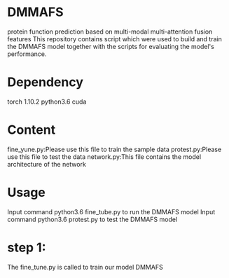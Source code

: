 # DMMAFS
protein function prediction based on multi-modal multi-attention fusion features
This repository contains script which were used to build and train the DMMAFS model together with the scripts for evaluating the model's performance.

# Dependency
torch 1.10.2 python3.6 cuda

# Content
fine_yune.py:Please use this file to train the sample data
protest.py:Please use this file to test the data
network.py:This file contains the model architecture of the network

# Usage
Input command python3.6 fine_tube.py to run the DMMAFS model
Input command python3.6 protest.py to test the DMMAFS model

# step 1:
The fine_tune.py is called to train our model DMMAFS


